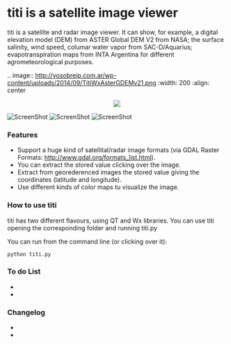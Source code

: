 titi is a satellite image viewer
====

titi is a satellite and radar image viewer. It can show, for example, a digital elevation model (DEM) from ASTER Global DEM V2 from NASA; the surface salinity, wind speed, columar water vapor from SAC-D/Aquarius; evapotranspiration maps from INTA Argentina for different agrometeorological purposes. 

.. image:: http://yosobreip.com.ar/wp-content/uploads/2014/09/TitiWxAsterGDEMv21.png
    :width: 200
    :align: center

<p align="center">
  <img src="http://yosobreip.com.ar/wp-content/uploads/2014/09/TitiWxAsterGDEMv21.png"/>
</p>
    
![ScreenShot](http://yosobreip.com.ar/wp-content/uploads/2014/09/TitiWxAsterGDEMv21.png)
![ScreenShot](http://yosobreip.com.ar/wp-content/uploads/2014/09/TitiWxETRmapINTA.png)
![ScreenShot](http://yosobreip.com.ar/wp-content/uploads/2014/09/titiQtColVaporSac-D.png)

### Features

* Support a huge kind of satellital/radar image formats (via GDAL Raster Formats: http://www.gdal.org/formats_list.html).
* You can extract the stored value clicking over the image.
* Extract from georederenced images the stored value giving the coordinates (latitude and longitude).
* Use different kinds of color maps tu visualize the image.

### How to use titi

titi has two different flavours, using QT and Wx libraries. You can use titi opening the corresponding folder and running titi.py 

You can run from the command line (or clicking over it):

    python titi.py
    
### To do List
*
*

### Changelog
*
*


